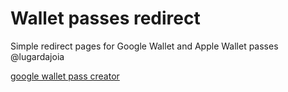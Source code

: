 # Wallet passes redirect

Simple redirect pages for Google Wallet and Apple Wallet passes @lugardajoia

[google wallet pass creator](https://developers.google.com/wallet/generic/resources/pass-builder)